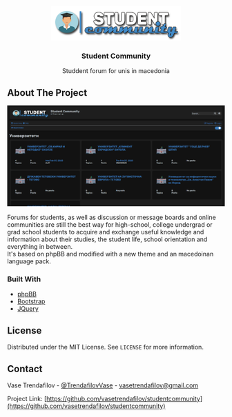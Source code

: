 <!-- PROJECT LOGO -->
<br />
<p align="center">
  <a href="https://student-community.000webhostapp.com/">
    <img src="images/logo.png" alt="Logo" width="300" height="80">
  </a>

  <h3 align="center">Student Community</h3>

  <p align="center">
    Studdent forum for unis in macedonia
  </p>
</p>

<!-- ABOUT THE PROJECT -->
## About The Project

[![Product Name Screen Shot](images/screenshot.png)](https://student-community.000webhostapp.com/)


Forums for students, as well as discussion or message boards and online communities are still the best way for high-school, college undergrad or grad school students to acquire and exchange useful knowledge and information about their studies, the student life, school orientation and everything in between.
<br>
It's based on phpBB and modified with a new theme and an macedoinan language pack.

### Built With

* [phpBB](https://www.phpbb.com/)
* [Bootstrap](https://getbootstrap.com)
* [JQuery](https://jquery.com)


<!-- LICENSE -->
## License

Distributed under the MIT License. See `LICENSE` for more information.

<!-- CONTACT -->
## Contact

Vase Trendafilov - [@TrendafilovVase](https://twitter.com/TrendafilovVase) - vasetrendafilov@gmail.com

Project Link: [https://github.com/vasetrendafilov/studentcommunity](https://github.com/vasetrendafilov/studentcommunity)